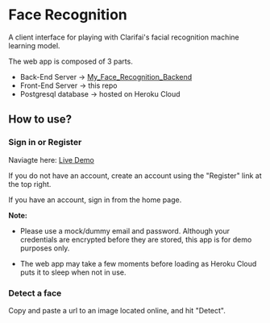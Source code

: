 # Face Recognition

A client interface for playing with Clarifai's facial recognition machine learning model.

The web app is composed of 3 parts.

- Back-End Server -> [My_Face_Recognition_Backend](https://github.com/InverseFlash/My_Face_Recognition_Backend)
- Front-End Server -> this repo
- Postgresql database -> hosted on Heroku Cloud

## How to use?

### Sign in or Register

Naviagte here: [Live Demo](https://dry-citadel-98524.herokuapp.com/)

If you do not have an account, create an account using the "Register" link at the top right.

If you have an account, sign in from the home page.

**Note:**

- Please use a mock/dummy email and password. Although your credentials are encrypted before they are stored, this app is for demo purposes only.

- The web app may take a few moments before loading as Heroku Cloud puts it to sleep when not in use.

### Detect a face

Copy and paste a url to an image located online, and hit "Detect".
